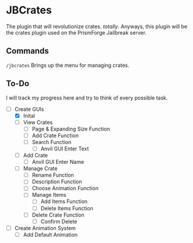 # JBCrates

The plugin that will revolutionize crates. *totally*. Anyways, this plugin will be the crates plugin used on the PrismForge Jailbreak server. 
## Commands

`/jbcrates` Brings up the menu for managing crates.

## To-Do
I will track my progress here and try to think of every possible task.
- [ ] Create GUIs
  - [X] Inital
  - [ ] View Crates 
    - [ ] Page & Expanding Size Function
    - [ ] Add Crate Function
    - [ ] Search Function
        - [ ] Anvil GUI Enter Text
  - [ ] Add Crate
    - [ ] Anvil GUI Enter Name
  - [ ] Manage Crate
    - [ ] Rename Function
    - [ ] Description Function
    - [ ] Choose Animation Function
    - [ ] Manage Items
        - [ ] Add Items Function
        - [ ] Delete Items Function
    - [ ] Delete Crate Function
        - [ ] Confirm Delete
- [ ] Create Animation System
  - [ ] Add Default Animation